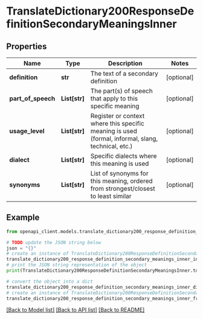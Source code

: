 # TranslateDictionary200ResponseDefinitionSecondaryMeaningsInner


## Properties

Name | Type | Description | Notes
------------ | ------------- | ------------- | -------------
**definition** | **str** | The text of a secondary definition | [optional] 
**part_of_speech** | **List[str]** | The part(s) of speech that apply to this specific meaning | [optional] 
**usage_level** | **List[str]** | Register or context where this specific meaning is used (formal, informal, slang, technical, etc.) | [optional] 
**dialect** | **List[str]** | Specific dialects where this meaning is used | [optional] 
**synonyms** | **List[str]** | List of synonyms for this meaning, ordered from strongest/closest to least similar | [optional] 

## Example

```python
from openapi_client.models.translate_dictionary200_response_definition_secondary_meanings_inner import TranslateDictionary200ResponseDefinitionSecondaryMeaningsInner

# TODO update the JSON string below
json = "{}"
# create an instance of TranslateDictionary200ResponseDefinitionSecondaryMeaningsInner from a JSON string
translate_dictionary200_response_definition_secondary_meanings_inner_instance = TranslateDictionary200ResponseDefinitionSecondaryMeaningsInner.from_json(json)
# print the JSON string representation of the object
print(TranslateDictionary200ResponseDefinitionSecondaryMeaningsInner.to_json())

# convert the object into a dict
translate_dictionary200_response_definition_secondary_meanings_inner_dict = translate_dictionary200_response_definition_secondary_meanings_inner_instance.to_dict()
# create an instance of TranslateDictionary200ResponseDefinitionSecondaryMeaningsInner from a dict
translate_dictionary200_response_definition_secondary_meanings_inner_from_dict = TranslateDictionary200ResponseDefinitionSecondaryMeaningsInner.from_dict(translate_dictionary200_response_definition_secondary_meanings_inner_dict)
```
[[Back to Model list]](../README.md#documentation-for-models) [[Back to API list]](../README.md#documentation-for-api-endpoints) [[Back to README]](../README.md)


